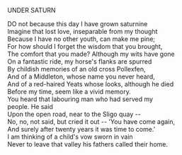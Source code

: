 UNDER SATURN  
  
DO not because this day I have grown saturnine  
Imagine that lost love, inseparable from my thought  
Because I have no other youth, can make me pine;  
For how should I forget the wisdom that you brought,  
The comfort that you made? Although my wits have gone  
On a fantastic ride, my horse's flanks are spurred  
By childish memories of an old cross Pollexfen,  
And of a Middleton, whose name you never heard,  
And of a red-haired Yeats whose looks, although he died  
Before my time, seem like a vivid memory.  
You heard that labouring man who had served my  
people.  He said  
Upon the open road, near to the Sligo quay --  
No, no, not said, but cried it out -- 'You have come again,  
And surely after twenty years it was time to come.'  
I am thinking of a child's vow sworn in vain  
Never to leave that valley his fathers called their home.  
